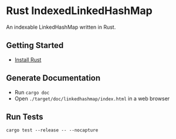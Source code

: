 # Rust IndexedLinkedHashMap
An indexable LinkedHashMap written in Rust.

## Getting Started
- [Install Rust](https://www.rust-lang.org/tools/install)

## Generate Documentation
- Run `cargo doc`
- Open `./target/doc/linkedhashmap/index.html` in a web browser

## Run Tests
`cargo test --release -- --nocapture`
